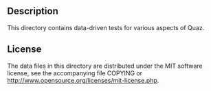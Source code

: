 Description
------------

This directory contains data-driven tests for various aspects of Quaz.

License
--------

The data files in this directory are distributed under the MIT software
license, see the accompanying file COPYING or
http://www.opensource.org/licenses/mit-license.php.

